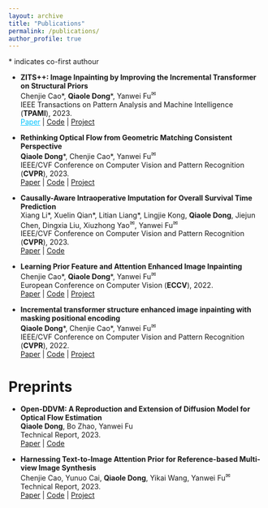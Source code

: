 ```yaml
---
layout: archive
title: "Publications"
permalink: /publications/
author_profile: true
---
```


<style>
        a.blue-text {
        color: #00c4ff;
    }
</style>

<a>*</a> indicates co-first authour

<ul>
<li>
<p><b>ZITS++: Image Inpainting by Improving the Incremental Transformer on Structural Priors</b>
<br />Chenjie Cao<a>*</a>, <strong>Qiaole Dong</strong><a>*</a>, Yanwei Fu<sup><a title='Corresponding author'>✉</a></sup>
<br /> IEEE Transactions on Pattern Analysis and Machine Intelligence (<strong>TPAMI</strong>), 2023. <br /> 
<a href="https://arxiv.org/abs/2210.05950" class="blue-text">Paper</a> |
<a href="https://github.com/ewrfcas/ZITS-PlusPlus">Code</a> |
<a href="https://ewrfcas.github.io/ZITS-PlusPlus/">Project</a>
</p>
</li>

<li>
<p><b>Rethinking Optical Flow from Geometric Matching Consistent Perspective</b>
<br /><strong>Qiaole Dong</strong><a>*</a>, Chenjie Cao<a>*</a>, Yanwei Fu<sup><a title='Corresponding author'>✉</a></sup>
<br /> IEEE/CVF Conference on Computer Vision and Pattern Recognition (<strong>CVPR</strong>), 2023. <br /> 
<a href="https://arxiv.org/abs/2303.08384">Paper</a> |
<a href="https://github.com/DQiaole/MatchFlow">Code</a> |
<a href="https://dqiaole.github.io/MatchFlow/">Project</a>
</p>
</li>

<li>
<p><b>Causally-Aware Intraoperative Imputation for Overall Survival Time Prediction</b>
<br />Xiang Li<a>*</a>, Xuelin Qian<a>*</a>, Litian Liang<a>*</a>, Lingjie Kong, <strong>Qiaole Dong</strong>, Jiejun Chen, Dingxia Liu, 
Xiuzhong Yao<sup><a title='Corresponding author'>✉</a></sup>, Yanwei Fu<sup><a title='Corresponding author'>✉</a></sup>
<br /> IEEE/CVF Conference on Computer Vision and Pattern Recognition (<strong>CVPR</strong>), 2023. <br /> 
<a href="https://openaccess.thecvf.com/content/CVPR2023/papers/Li_Causally-Aware_Intraoperative_Imputation_for_Overall_Survival_Time_Prediction_CVPR_2023_paper.pdf">Paper</a> |
<a href="https://github.com/ChrisXLi/CaDAG">Code</a>
</p>
</li>

<li>
<p><b>Learning Prior Feature and Attention Enhanced Image Inpainting</b>
<br />Chenjie Cao<a>*</a>, <strong>Qiaole Dong</strong><a>*</a>, Yanwei Fu<sup><a title='Corresponding author'>✉</a></sup>
<br /> European Conference on Computer Vision (<strong>ECCV</strong>), 2022. <br /> 
<a href="https://arxiv.org/pdf/2208.01837.pdf">Paper</a> |
<a href="https://github.com/ewrfcas/MAE-FAR">Code</a> |
<a href="https://ewrfcas.github.io/MAE-FAR/">Project</a>
</p>
</li>

<li>
<p><b>Incremental transformer structure enhanced image inpainting with masking positional encoding</b>
<br /><strong>Qiaole Dong</strong><a>*</a>, Chenjie Cao<a>*</a>, Yanwei Fu<sup><a title='Corresponding author'>✉</a></sup>
<br /> IEEE/CVF Conference on Computer Vision and Pattern Recognition (<strong>CVPR</strong>), 2022. <br /> 
<a href="https://openaccess.thecvf.com/content/CVPR2022/papers/Dong_Incremental_Transformer_Structure_Enhanced_Image_Inpainting_With_Masking_Positional_Encoding_CVPR_2022_paper.pdf">Paper</a> |
<a href="https://github.com/DQiaole/ZITS_inpainting">Code</a> |
<a href="https://dqiaole.github.io/ZITS_inpainting/">Project</a>
</p>
</li>
</ul>

# Preprints

<ul>
<li>
<p><b>Open-DDVM: A Reproduction and Extension of Diffusion Model for Optical Flow Estimation</b>
<br /><strong>Qiaole Dong</strong>, Bo Zhao, Yanwei Fu
<br /> Technical Report, 2023. <br /> 
<a href="https://arxiv.org/abs/2312.01746">Paper</a> |
<a href="https://github.com/DQiaole/FlowDiffusion_pytorch">Code</a>
</p>
</li>

<li>
<p><b>Harnessing Text-to-Image Attention Prior for Reference-based Multi-view Image Synthesis</b>
<br />Chenjie Cao, Yunuo Cai, <strong>Qiaole Dong</strong>, Yikai Wang, Yanwei Fu<sup><a title='Corresponding author'>✉</a></sup>
<br /> Technical Report, 2023. <br /> 
<a href="https://arxiv.org/abs/2305.11577">Paper</a> |
<a href="https://github.com/ewrfcas/ARCI">Code</a> |
<a href="https://ewrfcas.github.io/ARCI/">Project</a>
</p>
</li>
</ul>
